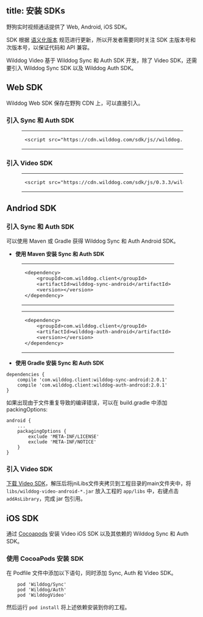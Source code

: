 ﻿title: 安装 SDKs
---

野狗实时视频通话提供了 Web, Android, iOS SDK。

SDK 根据 [语义化版本](http://semver.org/lang/zh-CN/#section) 规范进行更新，所以开发者需要同时关注 SDK 主版本号和次版本号，以保证代码和 API 兼容。

Wilddog Video 基于 Wilddog Sync 和 Auth SDK 开发，除了 Video SDK，还需要引入 Wilddog Sync SDK 以及 Wilddog Auth SDK。 

## Web SDK
Wilddog Web SDK 保存在野狗 CDN 上，可以直接引入。

### 引入 Sync 和 Auth SDK

<figure class="highlight html"><table><tbody><tr><td class="code"><pre><div class="line"><span class="tag">&lt;<span class="name">script</span> <span class="attr">src</span>=<span class="string">&quot;<span>ht</span>tps://cdn.wilddog.com/sdk/js/<span class="js-version"></span>/wilddog.js&quot;</span>&gt;</span><span class="undefined"></span><span class="tag">&lt;/<span class="name">script</span>&gt;</span></div></pre></td></tr></tbody></table></figure>

### 引入 Video SDK

<figure class="highlight html"><table><tbody><tr><td class="code"><pre><div class="line"><span class="tag">&lt;<span class="name">script</span> <span class="attr">src</span>=<span class="string">&quot;<span>ht</span>tps://cdn.wilddog.com/sdk/js/0.3.3/wilddog-video.js&quot;</span>&gt;</span><span class="undefined"></span><span class="tag">&lt;/<span class="name">script</span>&gt;</span></div></pre></td></tr></tbody></table></figure>

## Andriod SDK

### 引入 Sync 和 Auth SDK

可以使用 Maven 或 Gradle 获得 Wilddog Sync 和 Auth Android SDK。

- **使用 Maven 安装 Sync 和 Auth SDK**

<figure class="highlight xml"><table><tbody><tr><td class="code"><pre><div class="line"><span class="tag">&lt;<span class="name">dependency</span>&gt;</span></div><div class="line">    <span class="tag">&lt;<span class="name">groupId</span>&gt;</span>com.wilddog.client<span class="tag">&lt;/<span class="name">groupId</span>&gt;</span></div><div class="line">    <span class="tag">&lt;<span class="name">artifactId</span>&gt;</span>wilddog-sync-android<span class="tag">&lt;/<span class="name">artifactId</span>&gt;</span></div><div class="line">    <span class="tag">&lt;<span class="name">version</span>&gt;</span><span class="android-sync-version"></span><span class="tag">&lt;/<span class="name">version</span>&gt;</span></div><div class="line"><span class="tag">&lt;/<span class="name">dependency</span>&gt;</span></div></pre></td></tr></tbody></table><table><tbody><tr><td class="code"><pre><div class="line"><span class="tag">&lt;<span class="name">dependency</span>&gt;</span></div><div class="line">    <span class="tag">&lt;<span class="name">groupId</span>&gt;</span>com.wilddog.client<span class="tag">&lt;/<span class="name">groupId</span>&gt;</span></div><div class="line">    <span class="tag">&lt;<span class="name">artifactId</span>&gt;</span>wilddog-auth-android<span class="tag">&lt;/<span class="name">artifactId</span>&gt;</span></div><div class="line">    <span class="tag">&lt;<span class="name">version</span>&gt;</span><span class="android-auth-version"></span><span class="tag">&lt;/<span class="name">version</span>&gt;</span></div><div class="line"><span class="tag">&lt;/<span class="name">dependency</span>&gt;</span></div></pre></td></tr></tbody></table></figure>

- **使用 Gradle 安装 Sync 和 Auth SDK**

```
dependencies { 
    compile 'com.wilddog.client:wilddog-sync-android:2.0.1'
    compile 'com.wilddog.client:wilddog-auth-android:2.0.1'
}
```

如果出现由于文件重复导致的编译错误，可以在 build.gradle 中添加 packingOptions:

```
android { 
    ... 
    packagingOptions { 
        exclude 'META-INF/LICENSE' 
        exclude 'META-INF/NOTICE' 
    }
}
```

### 引入 Video SDK
[下载 Video SDK](https://cdn.wilddog.com/sdk/android/0.3.1/wilddog-video-android-0.3.1.zip)，解压后将jniLibs文件夹拷贝到工程目录的main文件夹中，将`libs/wilddog-video-android-*.jar` 放入工程的 `app/libs` 中，右键点击 `addAsLibrary`，完成 jar 包引用。

## iOS SDK
通过 [Cocoapods](https://cocoapods.org/) 安装 Video iOS SDK 以及其依赖的 Wilddog Sync 和 Auth SDK。

### 使用 CocoaPods 安装 SDK

在 Podfile 文件中添加以下语句，同时添加 Sync, Auth 和 Video SDK。

```shell
    pod 'Wilddog/Sync'
    pod 'Wilddog/Auth'
    pod 'WilddogVideo'
```

然后运行 `pod install` 将上述依赖安装到你的工程。
